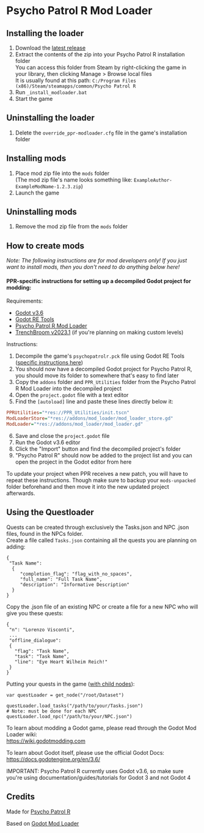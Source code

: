 # Psycho Patrol R Mod Loader

## Installing the loader

1. Download the [latest release](https://github.com/CruS-Modding-Infrastructure/ppr-modloader/releases)
2. Extract the contents of the zip into your Psycho Patrol R installation folder  
You can access this folder from Steam by right-clicking the game in your library, then clicking Manage > Browse local files  
It is usually found at this path: `C:/Program Files (x86)/Steam/steamapps/common/Psycho Patrol R`
3. Run `_install_modloader.bat`
4. Start the game

## Uninstalling the loader

1. Delete the `override_ppr-modloader.cfg` file in the game's installation folder

## Installing mods

1. Place mod zip file into the `mods` folder  
(The mod zip file's name looks something like: `ExampleAuthor-ExampleModName-1.2.3.zip`)
3. Launch the game

## Uninstalling mods

1. Remove the mod zip file from the `mods` folder

## How to create mods

*Note: The following instructions are for mod developers only! If you just want to install mods, then you don't need to do anything below here!*

#### PPR-specific instructions for setting up a decompiled Godot project for modding:

Requirements:
- [Godot v3.6](https://godotengine.org/download/archive/3.6-stable/)
- [Godot RE Tools](https://github.com/GDRETools/gdsdecomp/releases)
- [Psycho Patrol R Mod Loader](https://github.com/CruS-Modding-Infrastructure/ppr-modloader/releases)
- [TrenchBroom v2023.1](https://github.com/TrenchBroom/TrenchBroom/releases/tag/v2023.1) (if you're planning on making custom levels)

Instructions:
1. Decompile the game's `psychopatrolr.pck` file using Godot RE Tools ([specific instructions here](https://wiki.godotmodding.com/guides/modding/tools/decompile_games/))
2. You should now have a decompiled Godot project for Psycho Patrol R, you should move its folder to somewhere that's easy to find later
3. Copy the `addons` folder and `PPR_Utilities` folder from the Psycho Patrol R Mod Loader into the decompiled project
4. Open the `project.godot` file with a text editor
5. Find the `[autoload]` line and paste these lines directly below it:
```ini
PPRUtilities="*res://PPR_Utilities/init.tscn"
ModLoaderStore="*res://addons/mod_loader/mod_loader_store.gd"
ModLoader="*res://addons/mod_loader/mod_loader.gd"
```
6. Save and close the `project.godot` file
7. Run the Godot v3.6 editor
8. Click the "Import" button and find the decompiled project's folder
9. "Psycho Patrol R" should now be added to the project list and you can open the project in the Godot editor from here

To update your project when PPR receives a new patch, you will have to repeat these instructions. Though make sure to backup your `mods-unpacked` folder beforehand and then move it into the new updated project afterwards.

## Using the Questloader
Quests can be created through exclusively the Tasks.json and NPC .json files, found in the NPCs folder.  
Create a file called `Tasks.json` containing all the quests you are planning on adding:
 ```
 {
  "Task Name":
   {
      "completion_flag": "flag_with_no_spaces",
      "full_name": "Full Task Name",
      "description": "Informative Description"
   }
 }
 ```
Copy the .json file of an existing NPC or create a file for a new NPC who will give you these quests:
 ```
{
  "n": "Lorenzo Visconti",
  ...
  "offline_dialogue":
  {
    "flag": "Task Name",
    "task": "Task Name",
    "line": "Eye Heart Wilheim Reich!"
  }
}
```
Putting your quests in the game ([with child nodes](https://wiki.godotmodding.com/guides/modding/global_classes_and_child_nodes/)):
```
var questLoader = get_node("/root/Dataset")

questLoader.load_tasks("/path/to/your/Tasks.json")
# Note: must be done for each NPC
questLoader.load_npc("/path/to/your/NPC.json")
```  

To learn about modding a Godot game, please read through the Godot Mod Loader wiki:  
https://wiki.godotmodding.com

To learn about Godot itself, please use the official Godot Docs:  
https://docs.godotengine.org/en/3.6/

IMPORTANT: Psycho Patrol R currently uses Godot v3.6, so make sure you're using documentation/guides/tutorials for Godot 3 and not Godot 4

## Credits

Made for [Psycho Patrol R](https://store.steampowered.com/app/1907590/Psycho_Patrol_R/)

Based on [Godot Mod Loader](https://github.com/GodotModding/godot-mod-loader)
